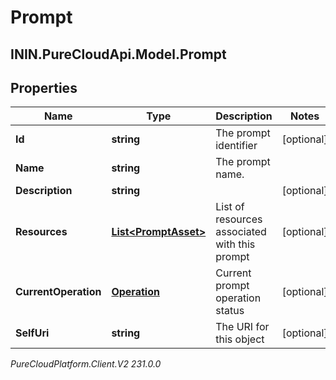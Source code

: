 # Prompt

## ININ.PureCloudApi.Model.Prompt

## Properties

|Name | Type | Description | Notes|
|------------ | ------------- | ------------- | -------------|
| **Id** | **string** | The prompt identifier | [optional] |
| **Name** | **string** | The prompt name. | |
| **Description** | **string** |  | [optional] |
| **Resources** | [**List&lt;PromptAsset&gt;**](PromptAsset) | List of resources associated with this prompt | [optional] |
| **CurrentOperation** | [**Operation**](Operation) | Current prompt operation status | [optional] |
| **SelfUri** | **string** | The URI for this object | [optional] |



_PureCloudPlatform.Client.V2 231.0.0_
